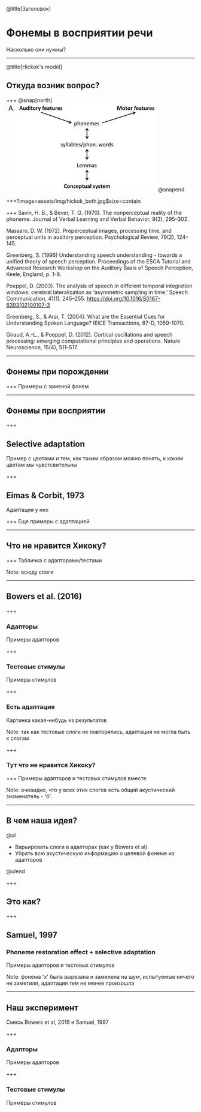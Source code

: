 @title[Заголовок]

# Фонемы в восприятии речи

Насколько они нужны?


---
@title[Hickok's model]
## Откуда возник вопрос?

+++
@snap[north]
![Hickok - asymmetric](assets/img/hickok_symmetric.png)
@snapend

+++?image=assets/img/hickok_both.jpg$size=contain

+++
Savin, H. B., & Bever, T. G. (1970). The nonperceptual reality of the phoneme. Journal of Verbal Learning and Verbal Behavior, 9(3), 295–302.

Massaro, D. W. (1972). Preperceptual images, processing time, and perceptual units in auditory perception. Psychological Review, 79(2), 124–145.

Greenberg, S. (1996) Understanding speech understanding - towards a unified theory of speech perception. Proceedings of the ESCA Tutorial and Advanced Research Workshop on the Auditory Basis of Speech Perception, Keele, England, p. 1-8.

Poeppel, D. (2003). The analysis of speech in different temporal integration windows: cerebral lateralization as ‘asymmetric sampling in time.’ Speech Communication, 41(1), 245–255. https://doi.org/10.1016/S0167-6393(02)00107-3

Greenberg, S., & Arai, T. (2004). What are the Essential Cues for Understanding Spoken Language? IEICE Transactions, 87-D, 1059-1070.

Giraud, A.-L., & Poeppel, D. (2012). Cortical oscillations and speech processing: emerging computational principles and operations. Nature Neuroscience, 15(4), 511–517.


---
## Фонемы при порождении

+++
Примеры с заменой фонем


---
## Фонемы при восприятии

+++
## Selective adaptation

Пример с цветами и тем, как таким образом можно понять, к каким цветам мы чувстсвительны

+++
## Eimas & Corbit, 1973

Адаптация у них

+++
Еще примеры с адаптацией


---
## Что не нравится Хикоку?

+++
Табличка с адапторами/тестами

Note:
всюду слоги


---
## Bowers et al. (2016)

+++
### Адапторы

Примеры адапторов

+++
### Тестовые стимулы

Примеры стимулов

+++
### Есть адаптация

Картинка какая-нибудь из результатов

Note:
так как тестовые слоги не повторялись, адаптация не могла быть к слогам

+++
### Тут что не нравится Хикоку?

+++
Примеры адапторов и тестовых стимулов вместе

Note:
очевидно, что у всех этих слогов есть общий акустический знаменатель - 'б'.


---
## В чем наша идея?

@ul

- Варьировать слоги в адапторах (как у Bowers et al)
- Убрать всю акустическую информацию о целевой фонеме из адапторов

@ulend

+++
## Это как?


+++

## Samuel, 1997

### Phoneme restoration effect + selective adaptation

Примеры адапторов и тестовых стимулов

Note: 
фонема 'x' была вырезана и заменена на шум, испытуемые ничего не заметили, адаптация тем не менее произошла


---
## Наш эксперимент

Смесь Bowers et al, 2016 и Samuel, 1997

+++
### Адапторы

Примеры адапторов

+++
### Тестовые стимулы

Примеры стимулов

